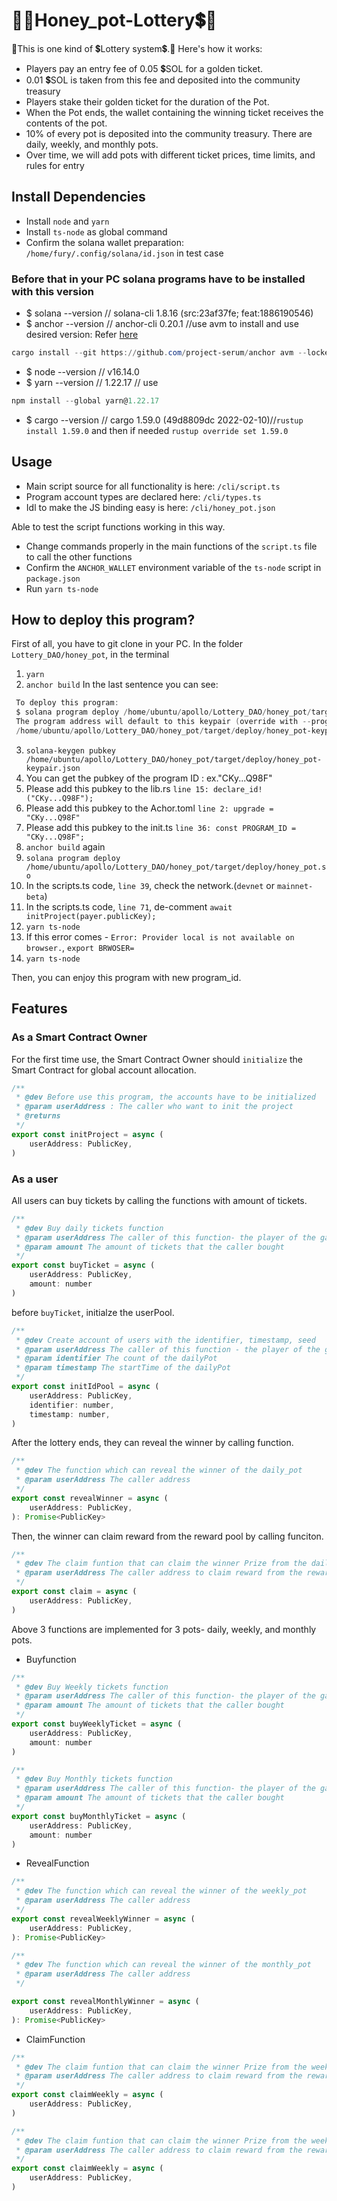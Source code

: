 # 🍯💲Honey_pot-Lottery💲🍯
🍯This is one kind of 💲Lottery system💲.🍯
Here's how it works:
- Players pay an entry fee of 0.05 💲SOL for a golden ticket.
- 0.01 💲SOL is taken from this fee and deposited into the community treasury 
- Players stake their golden ticket for the duration of the Pot.
- When the Pot ends, the wallet containing the winning ticket receives the contents of the pot.
- 10% of every pot is deposited into the community treasury. There are daily, weekly, and monthly pots.
- Over time, we will add pots with different ticket prices, time limits, and rules for entry

## Install Dependencies
- Install `node` and `yarn`
- Install `ts-node` as global command
- Confirm the solana wallet preparation: `/home/fury/.config/solana/id.json` in test case


### Before that in your PC solana programs have to be installed with this version
- $ solana --version   // solana-cli 1.8.16 (src:23af37fe; feat:1886190546)
- $ anchor --version   // anchor-cli 0.20.1  //use avm to install and use desired version: Refer [here](https://book.anchor-lang.com/getting_started/installation.html?highlight=avm#installing-using-anchor-version-manager-avm-recommended) 
```powershell
cargo install --git https://github.com/project-serum/anchor avm --locked --force
```

- $ node --version   // v16.14.0
- $ yarn --version   // 1.22.17  // use 
```powershell
npm install --global yarn@1.22.17
```

- $ cargo --version // cargo 1.59.0 (49d8809dc 2022-02-10)//`rustup install 1.59.0` and then if needed `rustup override set 1.59.0`

## Usage
- Main script source for all functionality is here: `/cli/script.ts`
- Program account types are declared here: `/cli/types.ts`
- Idl to make the JS binding easy is here: `/cli/honey_pot.json`

Able to test the script functions working in this way.
- Change commands properly in the main functions of the `script.ts` file to call the other functions
- Confirm the `ANCHOR_WALLET` environment variable of the `ts-node` script in `package.json`
- Run `yarn ts-node`


## How to deploy this program?
First of all, you have to git clone in your PC.
In the folder `Lottery_DAO/honey_pot`, in the terminal 
1. `yarn`
2. `anchor build`
In the last sentence you can see:  
```powershell
 To deploy this program:    
 $ solana program deploy /home/ubuntu/apollo/Lottery_DAO/honey_pot/target/deploy/honey_pot.so  
 The program address will default to this keypair (override with --program-id):    
 /home/ubuntu/apollo/Lottery_DAO/honey_pot/target/deploy/honey_pot-keypair.json
```  
3. `solana-keygen pubkey /home/ubuntu/apollo/Lottery_DAO/honey_pot/target/deploy/honey_pot-keypair.json`
4. You can get the pubkey of the program ID : ex."CKy...Q98F"
5. Please add this pubkey to the lib.rs
  `line 15: declare_id!("CKy...Q98F");`
6. Please add this pubkey to the Achor.toml
  `line 2: upgrade = "CKy...Q98F"`
7. Please add this pubkey to the init.ts
  `line 36: const PROGRAM_ID = "CKy...Q98F";`
8. `anchor build` again
9. `solana program deploy /home/ubuntu/apollo/Lottery_DAO/honey_pot/target/deploy/honey_pot.so`
10. In the scripts.ts code, `line 39`, check the network.(`devnet` or `mainnet-beta`)
11. In the scripts.ts code, `line 71`, de-comment `await initProject(payer.publicKey);`
12. `yarn ts-node`
13. If this error comes - `Error: Provider local is not available on browser.`, `export BRWOSER=`
14. `yarn ts-node`


Then, you can enjoy this program with new program_id.

## Features

### As a Smart Contract Owner
For the first time use, the Smart Contract Owner should `initialize` the Smart Contract for global account allocation.
```js
/**
 * @dev Before use this program, the accounts have to be initialized
 * @param userAddress : The caller who want to init the project
 * @returns 
 */
export const initProject = async (
    userAddress: PublicKey,
)
```

### As a user
All users can buy tickets by calling the functions with amount of tickets.
```js
/**
 * @dev Buy daily tickets function
 * @param userAddress The caller of this function- the player of the game
 * @param amount The amount of tickets that the caller bought
 */
export const buyTicket = async (
    userAddress: PublicKey,
    amount: number
)
```
before `buyTicket`, initialze the userPool.
```js
/**
 * @dev Create account of users with the identifier, timestamp, seed
 * @param userAddress The caller of this function - the player of the game
 * @param identifier The count of the dailyPot
 * @param timestamp The startTime of the dailyPot
 */
export const initIdPool = async (
    userAddress: PublicKey,
    identifier: number,
    timestamp: number,
) 
```


After the lottery ends, they can reveal the winner by calling function.
```js
/**
 * @dev The function which can reveal the winner of the daily_pot
 * @param userAddress The caller address
 */
export const revealWinner = async (
    userAddress: PublicKey,
): Promise<PublicKey>
```

Then, the winner can claim reward from the reward pool by calling funciton.
```js
/**
 * @dev The claim funtion that can claim the winner Prize from the daily_pot
 * @param userAddress The caller address to claim reward from the rewardVault
 */
export const claim = async (
    userAddress: PublicKey,
)
```

Above 3 functions are implemented for 3 pots- daily, weekly, and monthly pots.

- Buyfunction
```js
/**
 * @dev Buy Weekly tickets function
 * @param userAddress The caller of this function- the player of the game
 * @param amount The amount of tickets that the caller bought
 */
export const buyWeeklyTicket = async (
    userAddress: PublicKey,
    amount: number
) 
```

```js
/**
 * @dev Buy Monthly tickets function
 * @param userAddress The caller of this function- the player of the game
 * @param amount The amount of tickets that the caller bought
 */
export const buyMonthlyTicket = async (
    userAddress: PublicKey,
    amount: number
)
```


- RevealFunction
```js
/**
 * @dev The function which can reveal the winner of the weekly_pot
 * @param userAddress The caller address
 */
export const revealWeeklyWinner = async (
    userAddress: PublicKey,
): Promise<PublicKey>
```
```js
/**
 * @dev The function which can reveal the winner of the monthly_pot
 * @param userAddress The caller address
 */

export const revealMonthlyWinner = async (
    userAddress: PublicKey,
): Promise<PublicKey> 
```

- ClaimFunction
```js
/**
 * @dev The claim funtion that can claim the winner Prize from the weekly_pot
 * @param userAddress The caller address to claim reward from the rewardVault
 */
export const claimWeekly = async (
    userAddress: PublicKey,
)
```
```js
/**
 * @dev The claim funtion that can claim the winner Prize from the weekly_pot
 * @param userAddress The caller address to claim reward from the rewardVault
 */
export const claimWeekly = async (
    userAddress: PublicKey,
)
```
